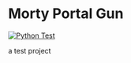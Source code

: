 # Morty Portal Gun

[![Python Test](https://github.com/test-python-wheel/morty-portal-gun/actions/workflows/tests.yml/badge.svg)](https://github.com/test-python-wheel/morty-portal-gun/actions/workflows/tests.yml)

a test project
